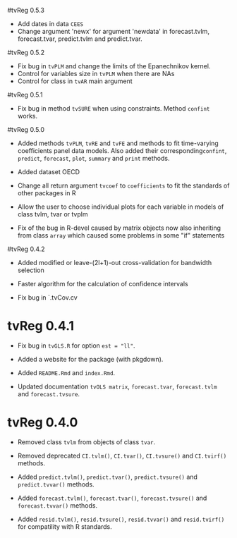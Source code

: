 #tvReg 0.5.3

* Add dates in data `CEES`
* Change argument 'newx' for argument 'newdata' in forecast.tvlm, forecast.tvar, predict.tvlm and predict.tvar.

#tvReg 0.5.2

* Fix bug in `tvPLM` and change the limits of the Epanechnikov kernel.
* Control for variables size in `tvPLM` when there are NAs
* Control for class in `tvAR` main argument

#tvReg 0.5.1

* Fix bug in method `tvSURE` when using constraints. Method `confint` works.

#tvReg 0.5.0

* Added methods `tvPLM`, `tvRE` and `tvFE` and methods to fit time-varying coefficients panel data models. Also added their corresponding`confint`, `predict`, `forecast`, `plot`, `summary` and `print` methods.

* Added dataset OECD

* Change all return argument `tvcoef` to `coefficients` to fit the standards of other packages in R

* Allow the user to choose individual plots for each variable in models of class tvlm, tvar or tvplm

* Fix of the bug in R-devel caused by matrix objects now also inheriting from class `array` which caused some problems in some "if" statements

#tvReg 0.4.2

* Added  modified or leave-(2l+1)-out cross-validation for bandwidth selection

* Faster algorithm for the calculation of confidence intervals

* Fix bug in `.tvCov.cv

# tvReg 0.4.1

* Fix bug in `tvGLS.R` for option `est = "ll"`.

* Added a website for the package (with pkgdown).

* Added `README.Rmd` and `index.Rmd`.

* Updated documentation `tvOLS matrix`, `forecast.tvar`, `forecast.tvlm` and
  `forecast.tvsure`.
  

# tvReg 0.4.0

* Removed class `tvlm` from objects of class `tvar`.

* Removed deprecated `CI.tvlm()`, `CI.tvar()`, `CI.tvsure()` and `CI.tvirf()` methods.

* Added `predict.tvlm()`, `predict.tvar()`, `predict.tvsure()` and `predict.tvvar()` methods.

* Added `forecast.tvlm()`, `forecast.tvar()`, `forecast.tvsure()` and `forecast.tvvar()` methods.

* Added `resid.tvlm()`, `resid.tvsure()`, `resid.tvvar()` and `resid.tvirf()` for compatility with R standards.




